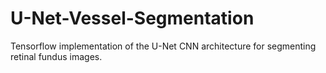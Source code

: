# U-Net-Vessel-Segmentation
Tensorflow implementation of the U-Net CNN architecture for segmenting retinal fundus images.
